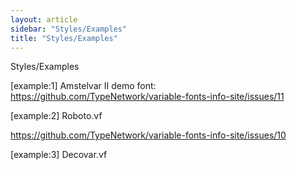 ```yaml
---
layout: article
sidebar: "Styles/Examples"
title: "Styles/Examples"
---
```

Styles/Examples

[example:1] Amstelvar II demo font: https://github.com/TypeNetwork/variable-fonts-info-site/issues/11

[example:2] Roboto.vf

https://github.com/TypeNetwork/variable-fonts-info-site/issues/10

[example:3] Decovar.vf
